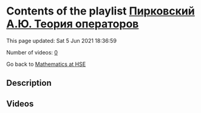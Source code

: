 # Contents of the playlist [Пирковский А.Ю. Теория операторов](https://www.youtube.com/playlist?list=PLq3E5oubNNoAsDWD7ZxG76Dc8O_7CZmgC)

This page updated: Sat 5 Jun 2021 18:36:59

Number of videos: [0](#videos)

Go back to [Mathematics at HSE](../README.md)

## Description



## Videos

